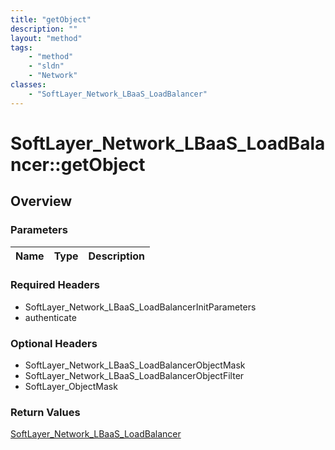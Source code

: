 ```yaml
---
title: "getObject"
description: ""
layout: "method"
tags:
    - "method"
    - "sldn"
    - "Network"
classes:
    - "SoftLayer_Network_LBaaS_LoadBalancer"
---
```

# SoftLayer_Network_LBaaS_LoadBalancer::getObject
## Overview 


### Parameters 
|Name | Type | Description |
| --- | --- | --- |


### Required Headers
* SoftLayer_Network_LBaaS_LoadBalancerInitParameters
* authenticate

### Optional Headers
* SoftLayer_Network_LBaaS_LoadBalancerObjectMask
* SoftLayer_Network_LBaaS_LoadBalancerObjectFilter
* SoftLayer_ObjectMask

### Return Values
<a href='/reference/datatypes/SoftLayer_Network_LBaaS_LoadBalancer'>SoftLayer_Network_LBaaS_LoadBalancer </a>
